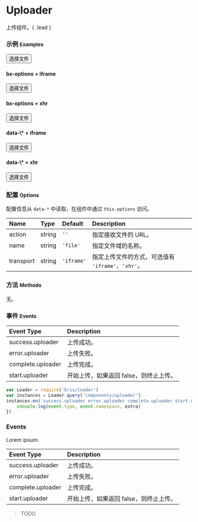 # Uploader

上传组件。{ .lead }

### 示例 <small>Examples</small>

<div class="bs-example">
    <div class="content">
        <form>
            <button bx-name="components/uploader" data-action="api/upload.json" class="btn btn-default">选择文件</button>
        </form>
    </div>
</div>
<div class="bs-example">
    <div class="content">
        <div class="row">
            <div class="col-xs-6">
                <form>
                    <h4>bx-options + iframe</h4>  
                    <button bx-name="components/uploader" bx-options="{
                        name: 'file1',
                        action: './package.json',
                        transport: 'iframe'
                    }" type="button" class="btn btn-default"><span class="glyphicon glyphicon-open"></span> 选择文件</button>
                </form>
            </div>
            <div class="col-xs-6">
                <form>
                    <h4>bx-options + xhr</h4>  
                    <button bx-name="components/uploader" bx-options="{
                        name: 'file2',
                        action: 'api/upload.json',
                        transport: 'xhr'
                    }" type="button" class="btn btn-default"><span class="glyphicon glyphicon-open"></span> 选择文件</button>
                </form>
            </div>
        </div>
    </div>
</div>
<div class="bs-example">
    <div class="content">
        <div class="row">
            <div class="col-xs-6">
                <form>
                    <h4>data-\* + iframe</h4>  
                    <button bx-name="components/uploader" data-name="file3" data-action="api/upload.json" data-transport="iframe" type="button" class="btn btn-default"><span class="glyphicon glyphicon-open"></span> 选择文件</button>
                </form>
            </div>
            <div class="col-xs-6">
                <form>
                    <h4>data-\* + xhr</h4>  
                    <button bx-name="components/uploader" data-name="file4" data-action="api/upload.json" data-transport="xhr" type="button" class="btn btn-default"><span class="glyphicon glyphicon-open"></span> 选择文件</button>
                </form>
            </div>
        </div>
    </div>
</div>

<script type="text/javascript">
    require(['brix/loader', 'log'], function(Loader, log) {
        Loader.boot(function() {
            var instances = Loader.query('components/uploader')
            instances.on('success.uploader error.uploader complete.uploader start.uploader', function(event, extra) {
                log(
                    '_' + event.type + '_ ' + 
                    '*' + event.namespace + '* ',
                    extra
                )
            })
        })
    })
</script>

### 配置 <small>Options</small>

配置信息从 `data-*` 中读取，在组件中通过 `this.options` 访问。

Name | Type | Default | Description
:--- | :--- | :------ | :----------
action | string | `''` | 指定接收文件的 URL。
name | string | `'file'` | 指定文件域的名称。
transport | string | `'iframe'` | 指定上传文件的方式，可选值有 `'iframe'`、`'xhr'`。

### 方法 <small>Methods</small>

无。

### 事件 <small>Events</small>

Event Type | Description
:--------- | :----------
success.uploader | 上传成功。
error.uploader | 上传失败。
complete.uploader | 上传完成。
start.uploader | 开始上传，如果返回 false，则终止上传。

```js
var Loader = require('brix/loader')
var instances = Loader.query('components/uploader')
instances.on('success.uploader error.uploader complete.uploader start.uploader', function(event, extra) {
    console.log(event.type, event.namespace, extra)
})
```

<h3><!-- 事件  -->Events</h3>
<p>Lorem ipsum.</p>
<table class="table table-bordered">
    <thead>
        <tr>
            <th align="left"> Event Type </th>
            <th align="left"> Description</th>
        </tr>
    </thead>
    <tbody>
        <tr>
            <td align="left"> success.uploader </td>
            <td align="left"> 上传成功。</td>
        </tr>
        <tr>
            <td align="left"> error.uploader </td>
            <td align="left"> 上传失败。</td>
        </tr>
        <tr>
            <td align="left"> complete.uploader </td>
            <td align="left"> 上传完成。</td>
        </tr>
        <tr>
            <td align="left"> start.uploader </td>
            <td align="left"> 开始上传，如果返回 false，则终止上传。</td>
        </tr>
    </tbody>
</table>
<blockquote>
    <p>TODO</p>
</blockquote>